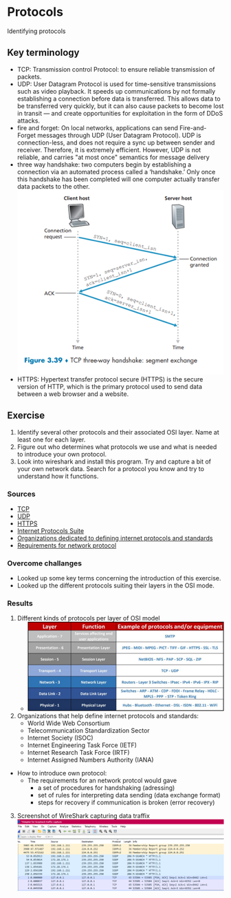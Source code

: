 # Protocols
Identifying protocols 

## Key terminology
- TCP: Transmission control Protocol: to ensure reliable transmission of packets.
- UDP: User Datagram Protocol is used for  time-sensitive transmissions such as video playback. It speeds up communications by not formally establishing a connection before data is transferred. This allows data to be transferred very quickly, but it can also cause packets to become lost in transit — and create opportunities for exploitation in the form of DDoS attacks.
- fire and forget: On local networks, applications can send Fire-and-Forget messages through UDP (User Datagram Protocol). UDP is connection-less, and does not require a sync up between sender and receiver. Therefore, it is extremely efficient. However, UDP is not reliable, and carries "at most once" semantics for message delivery
- three way handshake: two computers begin by establishing a connection via an automated process called a ‘handshake.’ Only once this handshake has been completed will one computer actually transfer data packets to the other.
![3wayhandhake](../00_includes/NTW/NTW03_3way.png)
- HTTPS: Hypertext transfer protocol secure (HTTPS) is the secure version of HTTP, which is the primary protocol used to send data between a web browser and a website. 

## Exercise
1. Identify several other protocols and their associated OSI layer. Name at least one for each layer.
2. Figure out who determines what protocols we use and what is needed to introduce your own protocol.
3. Look into wireshark and install this program. Try and capture a bit of your own network data. Search for a protocol you know and try to understand how it functions.

### Sources
- [TCP](https://www.khanacademy.org/computing/computers-and-internet/xcae6f4a7ff015e7d:the-internet/xcae6f4a7ff015e7d:transporting-packets/a/transmission-control-protocol--tcp)
- [UDP](https://www.cloudflare.com/learning/ddos/glossary/user-datagram-protocol-udp/)
- [HTTPS](https://www.cloudflare.com/learning/ssl/what-is-https/)
- [Internet Protocols Suite](https://www.sciencedirect.com/topics/computer-science/internet-protocol-suite)
- [Organizations dedicated to defining internet protocols and standards](https://www.internetx.com/en/news-detailview/who-creates-the-standards-and-protocols-for-the-internet/#:~:text=The%20Internet%20Assigned%20Numbers%20Authority,a%20subsidiary%20organization%20of%20ICANN.)
- [Requirements for network protocol](https://www.tutorialspoint.com/what-are-the-network-protocol-requirements-in-the-communication-process)

### Overcome challanges
- Looked up some key terms concerning the introduction of this exercise.
- Looked up the different protocols suiting their layers in the OSI mode.

### Results
1. Different kinds of protocols per layer of OSI model
   - ![7 layers and protocols](../00_includes/NTW/NTW03OSI-Layers-Function.jpg)
2. Organizations that help define internet protocols and standards:
   - World Wide Web Consortium
   - Telecommunication Standardization Sector
   - Internet Society (ISOC)
   - Internet Engineering Task Force (IETF)
   - Internet Research Task Force (IRTF)
   - Internet Assigned Numbers Authority (IANA)
- How to introduce own protocol:
    - The requirements for an network protcol would gave 
      - a set of procedures for handshaking (adressing)
      - set of rules for interpreting data sending (data exchange format)
      - steps for recovery if communication is broken (error recovery)


3. Screenshot of WireShark capturing data traffix![screenshot wireshark local network](../ntw/../00_includes/NTW/NTW03_wiresharklocal.png)


